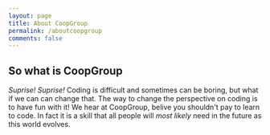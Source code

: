 ```yaml
---
layout: page
title: About CoopGroup
permalink: /aboutcoopgroup
comments: false
---
```

## So what is CoopGroup
*Suprise!* *Suprise!* Coding is difficult and sometimes can be boring, but what if we can can change that. The way to change the perspective on coding is to have fun with it! We hear at CoopGroup, belive you shouldn't pay to learn to code. In fact it is a skill that all people will *most likely* need in the future as this world evolves.
